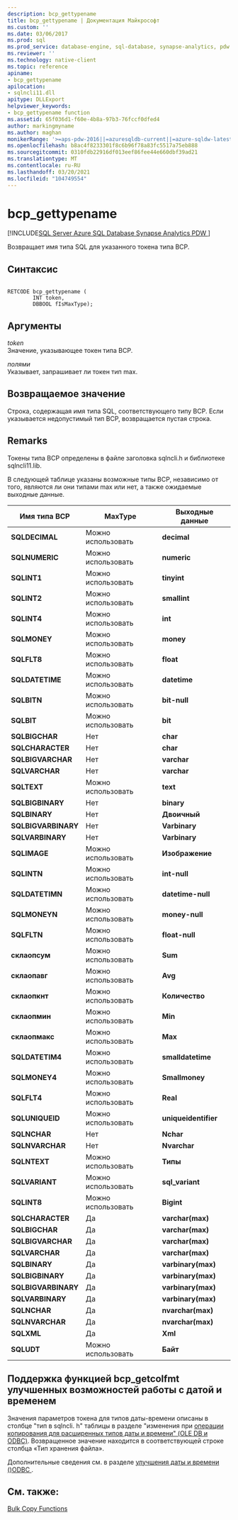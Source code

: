 ```yaml
---
description: bcp_gettypename
title: bcp_gettypename | Документация Майкрософт
ms.custom: ''
ms.date: 03/06/2017
ms.prod: sql
ms.prod_service: database-engine, sql-database, synapse-analytics, pdw
ms.reviewer: ''
ms.technology: native-client
ms.topic: reference
apiname:
- bcp_gettypename
apilocation:
- sqlncli11.dll
apitype: DLLExport
helpviewer_keywords:
- bcp_gettypename function
ms.assetid: 65f036d1-f60e-4b8a-97b3-76fccf0dfed4
author: markingmyname
ms.author: maghan
monikerRange: '>=aps-pdw-2016||=azuresqldb-current||=azure-sqldw-latest||>=sql-server-2016||>=sql-server-linux-2017||=azuresqldb-mi-current'
ms.openlocfilehash: b8ac4f8233301f8c6b96f78a83fc5517a75eb888
ms.sourcegitcommit: 0310fdb22916df013eef86fee44e660dbf39ad21
ms.translationtype: MT
ms.contentlocale: ru-RU
ms.lasthandoff: 03/20/2021
ms.locfileid: "104749554"
---
```

# <a name="bcp_gettypename"></a>bcp_gettypename
[!INCLUDE[SQL Server Azure SQL Database Synapse Analytics PDW ](../../includes/applies-to-version/sql-asdb-asdbmi-asa-pdw.md)]

  Возвращает имя типа SQL для указанного токена типа BCP.  
  
## <a name="syntax"></a>Синтаксис  
  
```  
  
RETCODE bcp_gettypename (  
        INT token,  
        DBBOOL fIsMaxType);  
```  
  
## <a name="arguments"></a>Аргументы  
 *token*  
 Значение, указывающее токен типа BCP.  
  
 *полями*  
 Указывает, запрашивает ли токен тип max.  
  
## <a name="returns"></a>Возвращаемое значение  
 Строка, содержащая имя типа SQL, соответствующего типу BCP. Если указывается недопустимый тип BCP, возвращается пустая строка.  
  
## <a name="remarks"></a>Remarks  
 Токены типа BCP определены в файле заголовка sqlncli.h и библиотеке sqlncli11.lib.  
  
 В следующей таблице указаны возможные типы BCP, независимо от того, являются ли они типами max или нет, а также ожидаемые выходные данные.  
  
|Имя типа BCP|MaxType|Выходные данные|  
|-------------------|-------------|------------|  
|**SQLDECIMAL**|Можно использовать|**decimal**|  
|**SQLNUMERIC**|Можно использовать|**numeric**|  
|**SQLINT1**|Можно использовать|**tinyint**|  
|**SQLINT2**|Можно использовать|**smallint**|  
|**SQLINT4**|Можно использовать|**int**|  
|**SQLMONEY**|Можно использовать|**money**|  
|**SQLFLT8**|Можно использовать|**float**|  
|**SQLDATETIME**|Можно использовать|**datetime**|  
|**SQLBITN**|Можно использовать|**bit-null**|  
|**SQLBIT**|Можно использовать|**bit**|  
|**SQLBIGCHAR**|Нет|**char**|  
|**SQLCHARACTER**|Нет|**char**|  
|**SQLBIGVARCHAR**|Нет|**varchar**|  
|**SQLVARCHAR**|Нет|**varchar**|  
|**SQLTEXT**|Можно использовать|**text**|  
|**SQLBIGBINARY**|Нет|**binary**|  
|**SQLBINARY**|Нет|**Двоичный**|  
|**SQLBIGVARBINARY**|Нет|**Varbinary**|  
|**SQLVARBINARY**|Нет|**Varbinary**|  
|**SQLIMAGE**|Можно использовать|**Изображение**|  
|**SQLINTN**|Можно использовать|**int-null**|  
|**SQLDATETIMN**|Можно использовать|**datetime-null**|  
|**SQLMONEYN**|Можно использовать|**money-null**|  
|**SQLFLTN**|Можно использовать|**float-null**|  
|**склаопсум**|Можно использовать|**Sum**|  
|**склаопавг**|Можно использовать|**Avg**|  
|**склаопкнт**|Можно использовать|**Количество**|  
|**склаопмин**|Можно использовать|**Min**|  
|**склаопмакс**|Можно использовать|**Max**|  
|**SQLDATETIM4**|Можно использовать|**smalldatetime**|  
|**SQLMONEY4**|Можно использовать|**Smallmoney**|  
|**SQLFLT4**|Можно использовать|**Real**|  
|**SQLUNIQUEID**|Можно использовать|**uniqueidentifier**|  
|**SQLNCHAR**|Нет|**Nchar**|  
|**SQLNVARCHAR**|Нет|**Nvarchar**|  
|**SQLNTEXT**|Можно использовать|**Типы**|  
|**SQLVARIANT**|Можно использовать|**sql_variant**|  
|**SQLINT8**|Можно использовать|**Bigint**|  
|**SQLCHARACTER**|Да|**varchar(max)**|  
|**SQLBIGCHAR**|Да|**varchar(max)**|  
|**SQLBIGVARCHAR**|Да|**varchar(max)**|  
|**SQLVARCHAR**|Да|**varchar(max)**|  
|**SQLBINARY**|Да|**varbinary(max)**|  
|**SQLBIGBINARY**|Да|**varbinary(max)**|  
|**SQLBIGVARBINARY**|Да|**varbinary(max)**|  
|**SQLVARBINARY**|Да|**varbinary(max)**|  
|**SQLNCHAR**|Да|**nvarchar(max)**|  
|**SQLNVARCHAR**|Да|**nvarchar(max)**|  
|**SQLXML**|Да|**Xml**|  
|**SQLUDT**|Можно использовать|**Байт**|  
  
## <a name="bcp_gettypename-support-for-enhanced-date-and-time-features"></a>Поддержка функцией bcp_getcolfmt улучшенных возможностей работы с датой и временем  
 Значения параметров токена для типов даты-времени описаны в столбце "тип в sqlncli. h" таблицы в разделе "изменения при [операции копирования для расширенных типов даты и времени" &#40;OLE DB и ODBC&#41;](../../relational-databases/native-client-odbc-date-time/bulk-copy-changes-for-enhanced-date-and-time-types-ole-db-and-odbc.md). Возвращенное значение находится в соответствующей строке столбца «Тип хранения файла».  
  
 Дополнительные сведения см. в разделе [улучшения даты и времени &#40;&#41;ODBC ](../../relational-databases/native-client-odbc-date-time/date-and-time-improvements-odbc.md).  
  
## <a name="see-also"></a>См. также:  
 [Bulk Copy Functions](../../relational-databases/native-client-odbc-extensions-bulk-copy-functions/sql-server-driver-extensions-bulk-copy-functions.md)  
  
  
